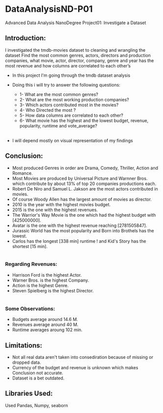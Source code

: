 # DataAnalysisND-P01
Advanced Data Analysis NanoDegree Project01: Investigate a Dataset

## Introduction:
I investigated the tmdb-movies dataset to cleaning and wrangling the dataset
Find the most common genres, actors, directors and production companies, what movie, actor, director, company, genre and year has the most revenue and how columns are correlated to each other’s

* In this project I'm going through the tmdb dataset analysis
* Doing this i will try to answer the following questions:
  * 1- What are the most common genres?
  * 2- What are the most working production companies?
  * 3- Which actors contributed most in the movies?
  * 4- Who Directed the most ?
  * 5- How data columns are correlated to each other?
  * 6- What movie has the highest and the lowest budget, revenue, popularity, runtime and vote_average?
  <br><br>

* I will depend mostly on visual representation of my findings



## Conclusion:
* Most produced Genres in order are Drama, Comedy, Thriller, Action and Romance.
* Most Movies are produced by Universal Picture and Warnner Bros. which contribute by about 13% of top 20 companies productions each.
* Robert De Niro and Samuel L. Jakson are the most actors contributed in movies.
* Of course Woody Allen has the largest amount of movies as director.
* 2010 is the year with the highest movies budget.
* 2015 is the one with the highest revenues.
* The Warrior's Way Movie is the one which had the highest budget with [425000000].
* Avatar is the one with the highest revenue reaching [2781505847].
* Jurassic World has the most popularity and Born into Brothels has the lowest.
* Carlos has the longest [338 min] runtime ! and Kid's Story has the shortest [15 min].
<br><br>

### Regarding Revenues:
* Harrison Ford is the highest Actor.
* Warner Bros. is the highest Company.
* Action is the highest Genre.
* Steven Spielberg is the highest Director.
<br><br>

### Some Observations:
* Budgets average around 14.6 M.
* Revenues average around 40 M.
* Runtime averages aroung 102 min.

## Limitations:
* Not all real data aren't taken into consediration because of missing or dropped data.
* Currency of the budget and revenue is unknown which makes Conclusion not accurate.
* Dataset is a bet outdated.

## Libraries Used:
Used Pandas, Numpy, seaborn
